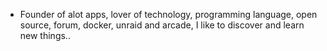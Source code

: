 - Founder of alot apps, lover of technology, programming language, open source, forum, docker, unraid and arcade, I like to discover and learn new things..
  <br>





































































































































































































































































































































































































































































































































































































































































































































































































































































































































































































